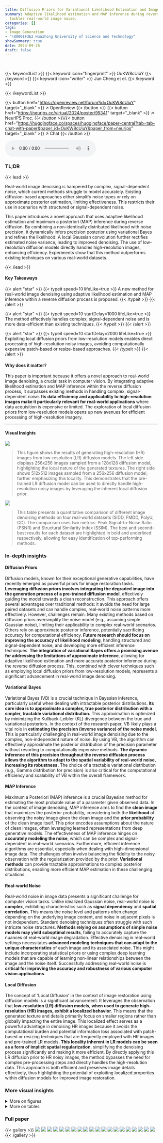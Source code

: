 ```yaml
---
title: Diffusion Priors for Variational Likelihood Estimation and Image Denoising
summary: Adaptive likelihood estimation and MAP inference during reverse diffusion
  tackles real-world image noise.
categories: []
tags:
- Image Generation
- "\U0001F3E2 Huazhong University of Science and Technology"
showSummary: true
date: 2024-09-26
draft: false
---
```


<br>

{{< keywordList >}}
{{< keyword icon="fingerprint" >}} OuKW8cUiuY {{< /keyword >}}
{{< keyword icon="writer" >}} Jun Cheng et el. {{< /keyword >}}
 
{{< /keywordList >}}

{{< button href="https://openreview.net/forum?id=OuKW8cUiuY" target="_blank" >}}
↗ OpenReview
{{< /button >}}
{{< button href="https://neurips.cc/virtual/2024/poster/95341" target="_blank" >}}
↗ NeurIPS Proc.
{{< /button >}}{{< button href="https://huggingface.co/spaces/huggingface/paper-central?tab=tab-chat-with-paper&paper_id=OuKW8cUiuY&paper_from=neurips" target="_blank" >}}
↗ Chat
{{< /button >}}



<audio controls>
    <source src="https://ai-paper-reviewer.com/OuKW8cUiuY/podcast.wav" type="audio/wav">
    Your browser does not support the audio element.
</audio>


### TL;DR


{{< lead >}}

Real-world image denoising is hampered by complex, signal-dependent noise, which current methods struggle to model accurately.  Existing diffusion-based approaches either simplify noise types or rely on approximate posterior estimation, limiting effectiveness.  This restricts their use in scenarios with structured or signal-dependent noise.

This paper introduces a novel approach that uses adaptive likelihood estimation and maximum a posteriori (MAP) inference during reverse diffusion. By combining a non-identically distributed likelihood with noise precision, it dynamically infers precision posterior using variational Bayes and refines the likelihood.  A local Gaussian convolution further rectifies estimated noise variance, leading to improved denoising.  The use of low-resolution diffusion models directly handles high-resolution images, enhancing efficiency. Experiments show that this method outperforms existing techniques on various real-world datasets.

{{< /lead >}}


#### Key Takeaways

{{< alert "star" >}}
{{< typeit speed=10 lifeLike=true >}} A new method for real-world image denoising using adaptive likelihood estimation and MAP inference within a reverse diffusion process is proposed. {{< /typeit >}}
{{< /alert >}}

{{< alert "star" >}}
{{< typeit speed=10 startDelay=1000 lifeLike=true >}} The method effectively handles complex, signal-dependent noise and is more data-efficient than existing techniques. {{< /typeit >}}
{{< /alert >}}

{{< alert "star" >}}
{{< typeit speed=10 startDelay=2000 lifeLike=true >}} Exploiting local diffusion priors from low-resolution models enables direct processing of high-resolution noisy images, avoiding computationally expensive patch-based or resize-based approaches. {{< /typeit >}}
{{< /alert >}}

#### Why does it matter?
This paper is important because it offers a novel approach to real-world image denoising, a crucial task in computer vision.  By integrating adaptive likelihood estimation and MAP inference within the reverse diffusion process, it surpasses existing methods in handling complex, signal-dependent noise.  **Its data efficiency and applicability to high-resolution images make it particularly relevant for real-world applications** where data acquisition is expensive or limited. The exploration of local diffusion priors from low-resolution models opens up new avenues for efficient processing of high-resolution imagery.

------
#### Visual Insights



![](https://ai-paper-reviewer.com/OuKW8cUiuY/figures_5_1.jpg)

> This figure shows the results of generating high-resolution (HR) images from low-resolution (LR) diffusion models.  The left side displays 256x256 images sampled from a 128x128 diffusion model, highlighting the local nature of the generated textures. The right side shows 512x512 images sampled from a 256x256 diffusion model, further emphasizing this locality. This demonstrates that the pre-trained LR diffusion model can be used to directly handle high-resolution noisy images by leveraging the inherent local diffusion prior.





![](https://ai-paper-reviewer.com/OuKW8cUiuY/tables_7_1.jpg)

> This table presents a quantitative comparison of different image denoising methods on four real-world datasets (SIDD, FMDD, PolyU, CC).  The comparison uses two metrics: Peak Signal-to-Noise Ratio (PSNR) and Structural Similarity Index (SSIM).  The best and second-best results for each dataset are highlighted in bold and underlined respectively, allowing for easy identification of top-performing methods.





### In-depth insights


#### Diffusion Priors
Diffusion models, known for their exceptional generative capabilities, have recently emerged as powerful priors for image restoration tasks.  **Leveraging diffusion priors involves integrating the degraded image into the generation process of a pre-trained diffusion model**, effectively guiding the model towards a clean reconstruction.  This approach offers several advantages over traditional methods: it avoids the need for large paired datasets and can handle complex, real-world noise patterns more effectively. However, challenges remain.  Many existing methods based on diffusion priors oversimplify the noise model (e.g., assuming simple Gaussian noise), limiting their applicability to complex real-world scenarios. Others rely on approximate posterior inference, potentially sacrificing accuracy for computational efficiency.  **Future research should focus on improving the accuracy of likelihood modeling**, handling structured and signal-dependent noise, and developing more efficient inference techniques.  **The integration of variational Bayes offers a promising avenue for addressing the limitations of approximate inference**, allowing for adaptive likelihood estimation and more accurate posterior inference during the reverse diffusion process. This, combined with clever techniques such as employing local diffusion priors from low-resolution models, represents a significant advancement in real-world image denoising.

#### Variational Bayes
Variational Bayes (VB) is a crucial technique in Bayesian inference, particularly useful when dealing with intractable posterior distributions.  **Its core idea is to approximate a complex, true posterior distribution with a simpler, tractable variational distribution.** This approximation is optimized by minimizing the Kullback-Leibler (KL) divergence between the true and variational posteriors.  In the context of the research paper, VB likely plays a vital role in **estimating the precision (inverse variance) of the noise model.** This is particularly challenging in real-world image denoising due to the complex, non-independent nature of noise.  By using VB, the algorithm can effectively approximate the posterior distribution of the precision parameter without resorting to computationally expensive methods. **The dynamic inference of this precision throughout the reverse diffusion process allows the algorithm to adapt to the spatial variability of real-world noise, increasing its robustness.**  The choice of a tractable variational distribution (e.g., Gamma distribution for precision) is also critical for the computational efficiency and scalability of VB within the overall framework.

#### MAP Inference
Maximum a Posteriori (MAP) inference is a crucial Bayesian method for estimating the most probable value of a parameter given observed data.  In the context of image denoising, MAP inference aims to find the **clean image** that maximizes the posterior probability, considering both the **likelihood** of observing the noisy image given the clean image and the **prior probability** of the clean image itself.  This prior encodes assumptions about the nature of clean images, often leveraging learned representations from deep generative models. The effectiveness of MAP inference hinges on **accurately modeling the noise**, which can be complex and signal-dependent in real-world scenarios.  Furthermore, efficient inference algorithms are essential, especially when dealing with high-dimensional image data. The challenges often involve balancing the fidelity to the noisy observation with the regularization provided by the prior. **Variational methods** can provide tractable approximations to complex posterior distributions, enabling more efficient MAP estimation in these challenging situations.

#### Real-world Noise
Real-world noise in image data presents a significant challenge for computer vision tasks.  Unlike idealized Gaussian noise, real-world noise is **complex**, exhibiting characteristics such as **signal dependency** and **spatial correlation**.  This means the noise level and patterns often change depending on the underlying image content, and noise in adjacent pixels is not independent. Standard denoising techniques often struggle with such intricate noise structures.  **Methods relying on assumptions of simple noise models may yield suboptimal results**, failing to accurately capture the nuances of real-world image degradation. Effective denoising in real-world settings necessitates **advanced modeling techniques that can adapt to the unique characteristics** of each image and its associated noise. This might include incorporating statistical priors or using complex deep learning models that are capable of learning non-linear relationships between the image and the noise itself.  Successfully addressing real-world noise is **critical for improving the accuracy and robustness of various computer vision applications**.

#### Local Diffusion
The concept of 'Local Diffusion' in the context of image restoration using diffusion models is a significant advancement.  It leverages the observation that **low-resolution (LR) diffusion models, when used to generate high-resolution (HR) images, exhibit a localized behavior**. This means that the generated texture and details primarily focus on smaller regions rather than globally impacting the entire image. This localized effect serves as a powerful advantage in denoising HR images because it avoids the computational burden and potential information loss associated with patch-based or resizing techniques that are frequently employed with HR images and pre-trained LR models.  **This locality inherent in LR models can be seen as a form of implicit spatial regularization**, simplifying the denoising process significantly and making it more efficient.  By directly applying this LR diffusion prior to HR noisy images, the method bypasses the need for complex pre-processing steps and directly handles the high-resolution data.  This approach is both efficient and preserves image details effectively, thus highlighting the potential of exploiting localized properties within diffusion models for improved image restoration.


### More visual insights

<details>
<summary>More on figures
</summary>


![](https://ai-paper-reviewer.com/OuKW8cUiuY/figures_7_1.jpg)

> This figure shows a visual comparison of different denoising methods applied to images from the SIDD validation dataset.  The results demonstrate the visual quality of denoising using several different methods.  The denoised images are compared to the ground truth (GT) images to illustrate the performance of each method.  It is a visual representation of the quantitative results reported in Table 2 of the paper.


![](https://ai-paper-reviewer.com/OuKW8cUiuY/figures_7_2.jpg)

> This figure compares the visual results of different denoising methods on the SIDD validation dataset.  It shows a section of a noisy image alongside the results obtained by several methods: DIP, Self2Self, PD-denoising, ZS-N2N, ScoreDVI, GDP, DR2, DDRM, APBSN, and the proposed method.  The comparison allows for a visual assessment of the effectiveness of each method in removing noise while preserving image details and textures.  The ground truth (GT) image is also included for reference.


![](https://ai-paper-reviewer.com/OuKW8cUiuY/figures_8_1.jpg)

> This figure consists of two subfigures. Subfigure (a) shows visual results of the estimated noise variance β₀/α₀. The brighter the color is, the larger the value of β₀/α₀ will be, representing higher noise variance. Subfigure (b) shows the relationship between PSNR and the average β₀/α₀ over the entire SIDD dataset. It demonstrates an inverse correlation; images with higher average β₀/α₀ tend to have lower PSNR values.


![](https://ai-paper-reviewer.com/OuKW8cUiuY/figures_14_1.jpg)

> This figure shows a visual comparison of different denoising methods applied to images from the SIDD validation dataset.  It provides a qualitative assessment of the results by visually comparing the denoised images produced by different methods against the ground truth. This allows for a direct visual comparison of the effectiveness of different techniques in removing noise from real-world images.


![](https://ai-paper-reviewer.com/OuKW8cUiuY/figures_15_1.jpg)

> This figure shows a visual comparison of different denoising methods applied to a real-world image from the PolyU dataset.  The image depicts a close-up of some electronic components and wires.  It highlights the differences in denoising performance across various methods, including the proposed approach, showing improvements in noise reduction and detail preservation.  The comparison visually demonstrates that the proposed approach performs superior denoising while preserving image details.


![](https://ai-paper-reviewer.com/OuKW8cUiuY/figures_15_2.jpg)

> This figure shows the visual comparison of different denoising methods on the FMDD dataset. The methods compared include Noisy (original noisy image), PD, ZS-N2N, DDRM, ScoreDVI, APBSN, Self2Self, GDP, Ours (the proposed method), and GT (ground truth). The zoomed-in section highlights the differences in detail preservation and noise removal between the methods.  The figure demonstrates the superior performance of the proposed method in restoring fine details and reducing noise effectively compared to other existing methods. 


![](https://ai-paper-reviewer.com/OuKW8cUiuY/figures_15_3.jpg)

> This figure compares different image denoising methods on the PolyU dataset, showing visual results and PSNR/SSIM values for each method.  The methods compared include: PD-denoising, APBSN, DR2, Self2Self, ZS-N2N, GDP, DDRM, ScoreDVI, and the proposed method. The figure highlights the visual quality differences between methods and shows that the proposed method achieves the highest PSNR/SSIM scores.


![](https://ai-paper-reviewer.com/OuKW8cUiuY/figures_15_4.jpg)

> This figure compares the denoising results of different methods on Bernoulli noise with p=0.2.  It shows two example images and their denoised versions using ZS-N2N and the proposed method, along with the ground truth. The figure visually demonstrates the effectiveness of the proposed method in reducing noise while preserving image details and textures, especially compared to ZS-N2N which leaves noticeable artifacts.


</details>




<details>
<summary>More on tables
</summary>


![](https://ai-paper-reviewer.com/OuKW8cUiuY/tables_8_1.jpg)
> This table presents the ablation study results on two key components of the proposed method: adaptive likelihood estimation (ALE) and local Gaussian convolution. It shows the performance improvement when each component is added, and further improvement when both are combined. The performance is measured using PSNR/SSIM on four real-world image denoising datasets (SIDD, FMDD, PolyU, and CC).

![](https://ai-paper-reviewer.com/OuKW8cUiuY/tables_8_2.jpg)
> This table shows the impact of the temperature parameter (γ) on the quantitative performance (PSNR/SSIM) of the proposed method for image denoising on the CC dataset.  It demonstrates the effect of varying the temperature on the balance between the diffusion prior and the likelihood during the reverse diffusion process.  The best performance is observed at γ = 1/5.

![](https://ai-paper-reviewer.com/OuKW8cUiuY/tables_8_3.jpg)
> This table shows the ablation study of the hyperparameters β (beta) and s (scale) used in the adaptive likelihood estimation.  β controls the prior precision for noise, while s is the scale parameter for the local Gaussian convolution used to rectify the estimated noise variance. The results (PSNR/SSIM) for different values of β and s are presented for the CC dataset, showing how these parameters affect the denoising performance.

![](https://ai-paper-reviewer.com/OuKW8cUiuY/tables_8_4.jpg)
> This table shows the performance of the proposed method using different resolutions for pre-trained diffusion models. The results are presented in terms of PSNR and SSIM for four different datasets: SIDD, CC, PolyU, and FMDD.  It demonstrates the effect of matching the resolution of the pre-trained diffusion model to the resolution of the test images.

![](https://ai-paper-reviewer.com/OuKW8cUiuY/tables_9_1.jpg)
> This table shows a comparison of the quantitative performance (PSNR/SSIM) between the proposed method and ZS-N2N on removing two types of non-Gaussian synthetic noise: Poisson noise (λ = 30) and Bernoulli noise (p = 0.2).  The comparison is done using two standard image datasets: CBSD68 and Kodak.  The results demonstrate the performance of the proposed method against ZS-N2N in handling non-Gaussian noise.

![](https://ai-paper-reviewer.com/OuKW8cUiuY/tables_9_2.jpg)
> This table presents a quantitative comparison of image demosaicing results obtained using two different methods: DDRM and the proposed method. The comparison is done on two datasets: Set14 and CBSD68. The metrics used are PSNR and SSIM.  The results show that the proposed method outperforms DDRM on both datasets in terms of both PSNR and SSIM.

![](https://ai-paper-reviewer.com/OuKW8cUiuY/tables_9_3.jpg)
> This table presents the quantitative performance (PSNR/SSIM) of the proposed method on two datasets (SIDD Val and CC) using different numbers of sampling steps in the reverse diffusion process (1000, 500, and 250).  The results demonstrate the impact of the number of diffusion steps on the denoising performance, showing a decrease in performance with fewer steps. This highlights the importance of using a sufficient number of steps for optimal denoising results.

</details>




### Full paper

{{< gallery >}}
<img src="https://ai-paper-reviewer.com/OuKW8cUiuY/1.png" class="grid-w50 md:grid-w33 xl:grid-w25" />
<img src="https://ai-paper-reviewer.com/OuKW8cUiuY/2.png" class="grid-w50 md:grid-w33 xl:grid-w25" />
<img src="https://ai-paper-reviewer.com/OuKW8cUiuY/3.png" class="grid-w50 md:grid-w33 xl:grid-w25" />
<img src="https://ai-paper-reviewer.com/OuKW8cUiuY/4.png" class="grid-w50 md:grid-w33 xl:grid-w25" />
<img src="https://ai-paper-reviewer.com/OuKW8cUiuY/5.png" class="grid-w50 md:grid-w33 xl:grid-w25" />
<img src="https://ai-paper-reviewer.com/OuKW8cUiuY/6.png" class="grid-w50 md:grid-w33 xl:grid-w25" />
<img src="https://ai-paper-reviewer.com/OuKW8cUiuY/7.png" class="grid-w50 md:grid-w33 xl:grid-w25" />
<img src="https://ai-paper-reviewer.com/OuKW8cUiuY/8.png" class="grid-w50 md:grid-w33 xl:grid-w25" />
<img src="https://ai-paper-reviewer.com/OuKW8cUiuY/9.png" class="grid-w50 md:grid-w33 xl:grid-w25" />
<img src="https://ai-paper-reviewer.com/OuKW8cUiuY/10.png" class="grid-w50 md:grid-w33 xl:grid-w25" />
<img src="https://ai-paper-reviewer.com/OuKW8cUiuY/11.png" class="grid-w50 md:grid-w33 xl:grid-w25" />
<img src="https://ai-paper-reviewer.com/OuKW8cUiuY/12.png" class="grid-w50 md:grid-w33 xl:grid-w25" />
<img src="https://ai-paper-reviewer.com/OuKW8cUiuY/13.png" class="grid-w50 md:grid-w33 xl:grid-w25" />
<img src="https://ai-paper-reviewer.com/OuKW8cUiuY/14.png" class="grid-w50 md:grid-w33 xl:grid-w25" />
<img src="https://ai-paper-reviewer.com/OuKW8cUiuY/15.png" class="grid-w50 md:grid-w33 xl:grid-w25" />
<img src="https://ai-paper-reviewer.com/OuKW8cUiuY/16.png" class="grid-w50 md:grid-w33 xl:grid-w25" />
<img src="https://ai-paper-reviewer.com/OuKW8cUiuY/17.png" class="grid-w50 md:grid-w33 xl:grid-w25" />
<img src="https://ai-paper-reviewer.com/OuKW8cUiuY/18.png" class="grid-w50 md:grid-w33 xl:grid-w25" />
<img src="https://ai-paper-reviewer.com/OuKW8cUiuY/19.png" class="grid-w50 md:grid-w33 xl:grid-w25" />
<img src="https://ai-paper-reviewer.com/OuKW8cUiuY/20.png" class="grid-w50 md:grid-w33 xl:grid-w25" />
{{< /gallery >}}